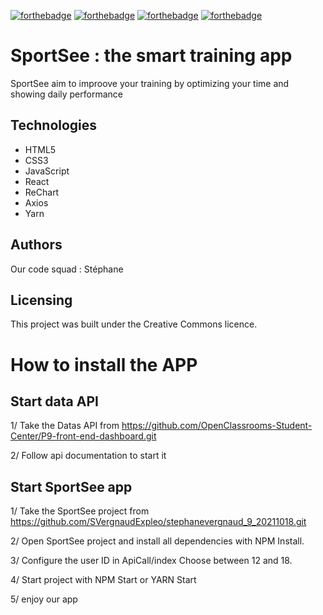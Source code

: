 [![forthebadge](https://forthebadge.com/images/badges/cc-0.svg)](https://forthebadge.com) 
[![forthebadge](https://forthebadge.com/images/badges/made-with-javascript.svg)](https://forthebadge.com) 
[![forthebadge](https://forthebadge.com/images/badges/uses-css.svg)](https://forthebadge.com)
[![forthebadge](https://forthebadge.com/images/badges/validated-html5.svg)](https://forthebadge.com)

# SportSee : the smart training app

SportSee aim to improove your training by optimizing your time and showing daily performance

## Technologies
- HTML5
- CSS3 
- JavaScript
- React
- ReChart
- Axios
- Yarn

## Authors

Our code squad : Stéphane

## Licensing

This project was built under the Creative Commons licence.

# How to install the APP
## Start data API

1/ Take the Datas API from 
https://github.com/OpenClassrooms-Student-Center/P9-front-end-dashboard.git

2/ Follow api documentation to start it

## Start SportSee app

1/ Take the SportSee project from 
https://github.com/SVergnaudExpleo/stephanevergnaud_9_20211018.git

2/ Open SportSee project and install all dependencies with NPM Install.

3/ Configure the user ID in ApiCall/index Choose between 12 and 18.

4/ Start project with NPM Start or YARN Start

5/ enjoy our app